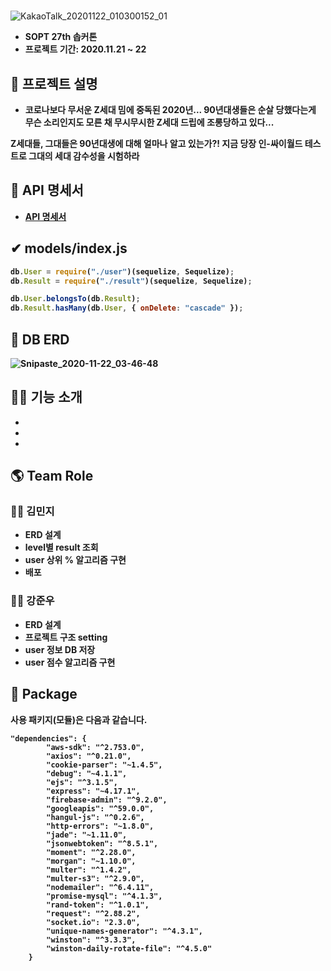<h1> </h1>


![KakaoTalk_20201122_010300152_01](https://user-images.githubusercontent.com/37949197/99885070-c1412580-2c75-11eb-8ec8-4214faab2acf.png)


- <b> SOPT 27th 솝커톤
- 프로젝트 기간: 2020.11.21 ~ 22  




  
## **💁 프로젝트 설명**

- 코로나보다 무서운 Z세대 밈에 중독된 2020년...
  90년대생들은 순살 당했다는게 무슨 소리인지도 
  모른 채 무시무시한 Z세대 드립에 조롱당하고 있다...

Z세대들, 그대들은 90년대생에 대해 얼마나 알고 있는가?!
지금 당장 인-싸이월드 테스트로 그대의 세대 감수성을 시험하라




  
## **📑 API 명세서**

- **[API 명세서 ](https://github.com/SOPT27-JOB/JOB-SERVER/wiki/Cyworld-Server)**  




  
## ✔ **models/index.js**

```jsx
db.User = require("./user")(sequelize, Sequelize);
db.Result = require("./result")(sequelize, Sequelize);

db.User.belongsTo(db.Result);
db.Result.hasMany(db.User, { onDelete: "cascade" });
```




  
## **📙 DB ERD**


![Snipaste_2020-11-22_03-46-48](https://user-images.githubusercontent.com/37949197/99885098-e3d33e80-2c75-11eb-909c-8ae1a3db6caa.png)




  
## **🏃‍♂️ 기능 소개**

-
-
-




  
## **🌎 Team Role**

### **🙋‍♀️ 김민지**

- ERD 설계
- level별 result 조회
- user 상위 % 알고리즘 구현
- 배포

### **🙋‍♂️ 강준우**

- ERD 설계
- 프로젝트 구조 setting
- user 정보 DB 저장
- user 점수 알고리즘 구현




  
## **📘 Package**

사용 패키지(모듈)은 다음과 같습니다.

```
"dependencies": {
		"aws-sdk": "^2.753.0",
		"axios": "^0.21.0",
		"cookie-parser": "~1.4.5",
		"debug": "~4.1.1",
		"ejs": "^3.1.5",
		"express": "~4.17.1",
		"firebase-admin": "^9.2.0",
		"googleapis": "^59.0.0",
		"hangul-js": "^0.2.6",
		"http-errors": "~1.8.0",
		"jade": "~1.11.0",
		"jsonwebtoken": "^8.5.1",
		"moment": "^2.28.0",
		"morgan": "~1.10.0",
		"multer": "^1.4.2",
		"multer-s3": "^2.9.0",
		"nodemailer": "^6.4.11",
		"promise-mysql": "^4.1.3",
		"rand-token": "^1.0.1",
		"request": "^2.88.2",
		"socket.io": "2.3.0",
		"unique-names-generator": "^4.3.1",
		"winston": "^3.3.3",
		"winston-daily-rotate-file": "^4.5.0"
	}
```
